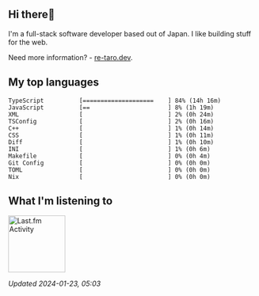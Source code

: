 <!-- deno-fmt-ignore-file -->
## Hi there👋

I'm a full-stack software developer based out of Japan. I like building stuff for the web.

Need more information? - [re-taro.dev](https://re-taro.dev).



## My top languages

```
TypeScript          [====================    ] 84% (14h 16m)
JavaScript          [==                      ] 8% (1h 19m)
XML                 [                        ] 2% (0h 24m)
TSConfig            [                        ] 2% (0h 16m)
C++                 [                        ] 1% (0h 14m)
CSS                 [                        ] 1% (0h 11m)
Diff                [                        ] 1% (0h 10m)
INI                 [                        ] 1% (0h 6m)
Makefile            [                        ] 0% (0h 4m)
Git Config          [                        ] 0% (0h 0m)
TOML                [                        ] 0% (0h 0m)
Nix                 [                        ] 0% (0h 0m)
```


## What I'm listening to


<a href="https://github.com/kiosion/toru">
  <picture>
    <source media="(prefers-color-scheme: dark)" srcset="https://toru.kio.dev/api/v1/re-taro?blur&border_width=0&border_radius=26&theme=nord">
    <source media="(prefers-color-scheme: light)" srcset="https://toru.kio.dev/api/v1/re-taro?blur&border_width=0&border_radius=26&theme=light">
    <img alt="Last.fm Activity" src="https://toru.kio.dev/api/v1/re-taro?blur&border_width=0&border_radius=26" height="115" />
  </picture>
</a>

<br />

_Updated 2024-01-23, 05:03_
